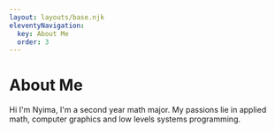 ```yaml
---
layout: layouts/base.njk
eleventyNavigation:
  key: About Me
  order: 3
---
```


# About Me

Hi I'm Nyima, I'm a second year math major. My passions lie in applied math, computer graphics and low levels systems programming.
